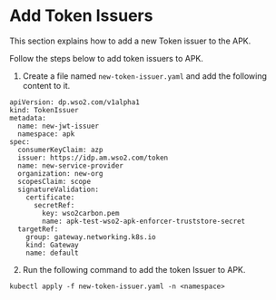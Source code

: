 # Add Token Issuers

This section explains how to add a new Token issuer to the APK.

Follow the steps below to add token issuers to APK.

1. Create a file named `new-token-issuer.yaml` and add the following content to it.

```
apiVersion: dp.wso2.com/v1alpha1
kind: TokenIssuer
metadata:
  name: new-jwt-issuer
  namespace: apk
spec:
  consumerKeyClaim: azp
  issuer: https://idp.am.wso2.com/token
  name: new-service-provider
  organization: new-org
  scopesClaim: scope
  signatureValidation:
    certificate:
      secretRef:
        key: wso2carbon.pem
        name: apk-test-wso2-apk-enforcer-truststore-secret
  targetRef:
    group: gateway.networking.k8s.io
    kind: Gateway
    name: default
```

2. Run the following command to add the token Issuer to APK.

```
kubectl apply -f new-token-issuer.yaml -n <namespace>
```